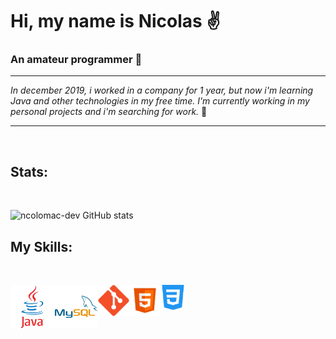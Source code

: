 # Hi, my name is Nicolas ✌️


### __An amateur programmer__ 👀


___
*In december 2019, i worked in a company for 1 year, but now i'm learning Java and other technologies in my free time.
I'm currently working in my personal projects and i'm searching for work.* 🏃
___

<br/>

## Stats:

<br/>

![ncolomac-dev GitHub stats](https://github-readme-stats.vercel.app/api?username=ncolomac-dev&theme=solarized-dark&show_icons=true)

## My Skills:

<br/>

[<img align="left" width="70px" height="70px" src="https://raw.githubusercontent.com/ncolomac-dev/ncolomac-dev/main/Images/256x256/java-60-1174953.png">][java]

[java]: https://github.com/ncolomac-dev/ncolomac-dev/blob/main/Images/256x256/css-131-722685.png


[<img align="left" width="70px" height="70px" src="https://raw.githubusercontent.com/ncolomac-dev/ncolomac-dev/main/Images/256x256/mysql-21-1174941.png">][mysql]

[mysql]: https://github.com/ncolomac-dev/ncolomac-dev/blob/main/Images/256x256/mysql-21-1174941.png

[<img align="left" width="50px" height="50px"  src="https://raw.githubusercontent.com/ncolomac-dev/ncolomac-dev/main/Images/256x256/git.png">][git]

[git]: https://github.com/ncolomac-dev/ncolomac-dev/blob/main/Images/256x256/git.png

[<img align="left" width="50px" height="50px"  src="https://raw.githubusercontent.com/ncolomac-dev/ncolomac-dev/main/Images/256x256/html5-10-569380.png">][html]

[html]: https://github.com/ncolomac-dev/ncolomac-dev/blob/main/Images/256x256/html5-10-569380.png

[<img align="left" width="40px" height="40px"  src="https://raw.githubusercontent.com/ncolomac-dev/ncolomac-dev/main/Images/256x256/css-131-722685.png">][css]

[css]: https://github.com/ncolomac-dev/ncolomac-dev/blob/main/Images/256x256/git.png